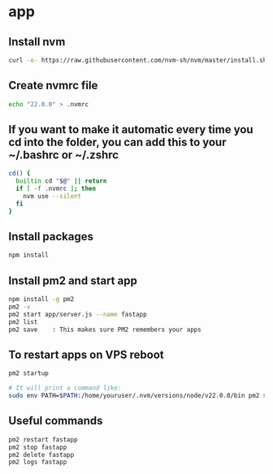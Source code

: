 # app

## Install nvm

```bash
curl -o- https://raw.githubusercontent.com/nvm-sh/nvm/master/install.sh | bash
```

## Create nvmrc file

```bash
echo "22.0.0" > .nvmrc
```

## If you want to make it automatic every time you cd into the folder, you can add this to your ~/.bashrc or ~/.zshrc

```bash
cd() {
  builtin cd "$@" || return
  if [ -f .nvmrc ]; then
    nvm use --silent
  fi
}
```

## Install packages

```bash
npm install
```

## Install pm2 and start app

```bash
npm install -g pm2
pm2 -v
pm2 start app/server.js --name fastapp
pm2 list
pm2 save    : This makes sure PM2 remembers your apps
```

## To restart apps on VPS reboot

```bash
pm2 startup

# It will print a command like:
sudo env PATH=$PATH:/home/youruser/.nvm/versions/node/v22.0.0/bin pm2 startup systemd -u youruser --hp /home/youruser
```

## Useful commands

```bash
pm2 restart fastapp
pm2 stop fastapp
pm2 delete fastapp
pm2 logs fastapp
```